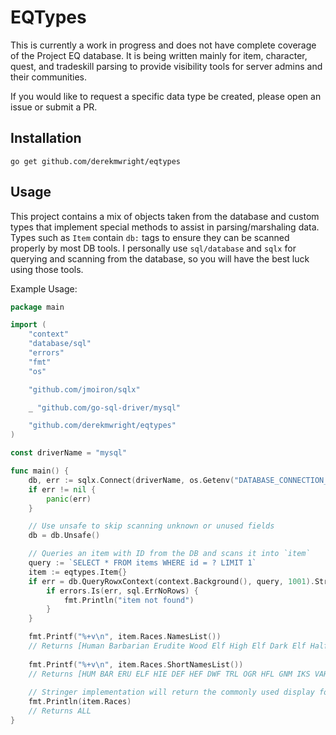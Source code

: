 # EQTypes

This is currently a work in progress and does not have complete coverage of the Project EQ database.
It is being written mainly for item, character, quest, and tradeskill parsing to provide visibility tools for server admins and their communities.

If you would like to request a specific data type be created, please open an issue or submit a PR.

## Installation

    go get github.com/derekmwright/eqtypes

## Usage

This project contains a mix of objects taken from the database and custom types that implement special methods to assist in parsing/marshaling data.
Types such as `Item` contain `db:` tags to ensure they can be scanned properly by most DB tools.
I personally use `sql/database` and `sqlx` for querying and scanning from the database, so you will have the best luck using those tools.

Example Usage:

```go
package main

import (
	"context"
	"database/sql"
	"errors"
	"fmt"
	"os"

	"github.com/jmoiron/sqlx"

	_ "github.com/go-sql-driver/mysql"

	"github.com/derekmwright/eqtypes"
)

const driverName = "mysql"

func main() {
	db, err := sqlx.Connect(driverName, os.Getenv("DATABASE_CONNECTION_STRING"))
	if err != nil {
		panic(err)
	}

	// Use unsafe to skip scanning unknown or unused fields
	db = db.Unsafe()

	// Queries an item with ID from the DB and scans it into `item`
	query := `SELECT * FROM items WHERE id = ? LIMIT 1`
	item := eqtypes.Item{}
	if err = db.QueryRowxContext(context.Background(), query, 1001).StructScan(&item); err != nil {
		if errors.Is(err, sql.ErrNoRows) {
			fmt.Println("item not found")
		}
	}

	fmt.Printf("%+v\n", item.Races.NamesList())
	// Returns [Human Barbarian Erudite Wood Elf High Elf Dark Elf Half Elf Dwarf Troll Ogre Halfling Gnome Iksar Vah Shir Froglok Drakkin]
	
	fmt.Printf("%+v\n", item.Races.ShortNamesList())
	// Returns [HUM BAR ERU ELF HIE DEF HEF DWF TRL OGR HFL GNM IKS VAH FRG DRK]
	
	// Stringer implementation will return the commonly used display format for EQ items
	fmt.Println(item.Races)
	// Returns ALL
}

```
